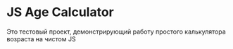 <h1>JS Age Calculator</h1>
<p>Это тестовый проект, демонстрирующий работу простого калькулятора возраста на чистом JS</p>

